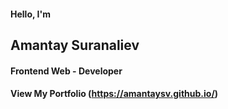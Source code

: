 #### Hello, I'm 
## Amantay Suranaliev 
#### Frontend Web - Developer
 
#### View My Portfolio (https://amantaysv.github.io/)
